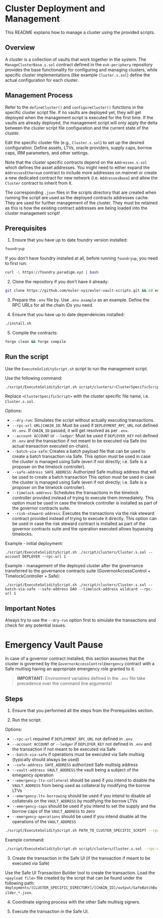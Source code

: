 # Cluster Deployment and Management

This README explains how to manage a cluster using the provided scripts.

## Overview

A cluster is a collection of vaults that work together in the system. The `ManageClusterBase.s.sol` contract defined in the `evk-periphery` repository provides the base functionality for configuring and managing clusters, while specific cluster implementations (like example `Cluster.s.sol`) define the actual configuration for each cluster.

## Management Process

Refer to the `defineCluster()` and `configureCluster()` functions in the specific cluster script file. If no vaults are deployed yet, they will get deployed when the management script is executed for the first time. If the vaults are already deployed, the management script will only apply the delta between the cluster script file configuration and the current state of the cluster.

Edit the specific cluster file (e.g., `Cluster.s.sol`) to set up the desired configuration. Define assets, LTVs, oracle providers, supply caps, borrow caps, IRM parameters, and other settings.

Note that the cluster specific contracts depend on the `Addresses.s.sol` which defines the asset addresses. You might need to either expand the `AddressesEthereum` contract to include more addresses on mainnet or create a new dedicated contract for new network (i.e. `AddressesBase`) and allow the `Cluster` contract to inherit from it.

The corresponding `.json` files in the scripts directory that are created when running the script are used as the deployed contracts addresses cache. They are used for further management of the cluster. They must be retained as this is how the existing contract addresses are being loaded into the cluster management script!

## Prerequisites

1. Ensure that you have up to date foundry version installed:

```bash
foundryup
```

If you don't have foundry installed at all, before running `foundryup`, you need to first run:

```bash
curl -L https://foundry.paradigm.xyz | bash
```

2. Clone the repository if you don't have it already:

```bash
git clone https://github.com/euler-xyz/euler-vault-scripts.git && cd euler-vault-scripts
```

3. Prepare the `.env` file by. Use `.env.example` as an example. Define the RPC URLs for all the chain IDs you need.

4. Ensure that you have up to date dependencies installed:

```bash
./install.sh
```

5. Compile the contracts:

```bash
forge clean && forge compile
```

## Run the script

Use the `ExecuteSolidityScript.sh` script to run the management script.

Use the following command:

```bash
./script/ExecuteSolidityScript.sh script/clusters/<ClusterSpecificScript> [options]
```

Replace `<ClusterSpecificScript>` with the cluster specific file name, i.e. `Cluster.s.sol`.

Options:
- `--dry-run`: Simulates the script without actually executing transactions.
- `--rpc-url URL|CHAIN_ID`: Must be used if `DEPLOYMENT_RPC_URL` not defined in `.env`. If `CHAIN_ID` passed, it will get resolved as per `.env`.
- `--account ACCOUNT` or `--ledger`: Must be used if `DEPLOYER_KEY` not defined in `.env` and the transaction if not meant to be executed via Safe (no actual transaction executed on-chain).
- `--batch-via-safe`: Creates a batch payload file that can be used to create a batch transaction via Safe. This option must be used in case the cluster is managed using Safe  (even if not directly; i.e. Safe is a proposer on the timelock controller).
- `--safe-address SAFE_ADDRESS`: Authorized Safe multisig address that will be used to create a batch transaction This option must be used in case the cluster is managed using Safe (even if not directly; i.e. Safe is a proposer on the timelock controller).
- `--timelock-address`: Schedules the transactions in the timelock controller provided instead of trying to execute them immediately. This option must be used in case the timelock controller is installed as part of the governor contracts suite.
- `--risk-steward-address`: Executes the transactions via the risk steward contract provided instead of trying to execute it directly. This option can be used in case the risk steward contract is installed as part of the governor contracts suite and the operation executed allows bypassing timelocks.

Example - initial deployment:

```
./script/ExecuteSolidityScript.sh ./script/clusters/Cluster.s.sol --account DEPLOYER --rpc-url 1
```

Example - management of the deployed cluster after the governance transferred to the governance contracts suite (GovernorAccessControl + TimelockController + Safe):

```
./script/ExecuteSolidityScript.sh ./script/clusters/Cluster.s.sol --batch-via-safe --safe-address DAO --timelock-address wildcard --rpc-url 1
```

## Important Notes

Always try to use the `--dry-run` option first to simulate the transactions and check for any potential issues.

# Emergency Vault Pause

In case of a governor contract installed, this section assumes that the cluster is governed by the `GovernorAccessControlEmergency` contract with a Safe multisig having an appropriate emergency role granted to it.

> **IMPORTANT**: Environment variables defined in the `.env` file take precedence over the command line arguments!

## Steps

1. Ensure that you performed all the steps from the Prerequisites section.

2. Run the script:

Options:
- `--rpc-url` required if `DEPLOYMENT_RPC_URL` not defined in `.env`
- `--account ACCOUNT` or `--ledger` if `DEPLOYER_KEY` not defined in `.env` and the transaction if not meant to be executed via Safe
- `--batch-via-safe` if operations must be executed via Safe multisig (typically should always be used)
- `--safe-address SAFE_ADDRESS` authorized Safe multisig address
- `--vault-address VAULT_ADDRESS` the vault being a subject of the emegency operation
- `--emergency-ltv-collateral` should be used if you intend to disable the `VAULT_ADDRESS` from being used as collateral by modifying the borrow LTVs
- `--emergency-ltv-borrowing` should be used if you intend to disable all collaterals on the `VAULT_ADDRESS` by modifying the borrow LTVs
- `--emergency-caps` should be used if you intend to set the supply and the borrow caps of the `VAULT_ADDRESS` to zero
- `--emergency-operations` should be used if you intend disable all the operations of the `VAULT_ADDRESS`

```bash
./script/ExecuteSolidityScript.sh PATH_TO_CLUSTER_SPECIFIC_SCRIPT --rpc-url RPC_URL --batch-via-safe --safe-address SAFE_ADDRESS --vault-address VAULT_ADDRESS [--emergency-ltv-collateral] [--emergency-ltv-borrowing] [--emergency-caps] [--emergency-caps]
```

Example command:

```bash
./script/ExecuteSolidityScript.sh script/clusters/Cluster.s.sol --rpc-url https://ethereum-rpc.publicnode.com --batch-via-safe --safe-address 0xB1345E7A4D35FB3E6bF22A32B3741Ae74E5Fba27 --vault-address 0xD8b27CF359b7D15710a5BE299AF6e7Bf904984C2 --emergency-ltv-collateral --emergency-caps
```

3. Create the transaction in the Safe UI (if the transaction if meant to be executed via Safe)

Use the Safe UI Transaction Builder tool to create the transaction. Load the `<payload file>` file created by the script that can be found under the following path: `deployments/[CLUSTER_SPECIFIC_DIRECTORY]/[CHAIN_ID]/output/SafeBatchBuilder_*.json`.

4. Coordinate signing process with the other Safe multisig signers.

5. Execute the transaction in the Safe UI.
